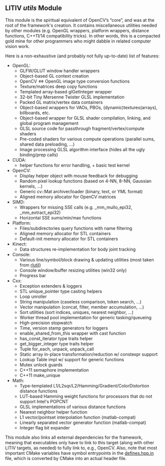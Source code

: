 LITIV *utils* Module
--------------------
This module is the spiritual equivalent of OpenCV’s “core”, and was at the root of the framework's creation. It contains miscellaneous utilities needed by other modules (e.g. OpenGL wrappers, platform wrappers, distance functions, C++11/14 compatibility tricks). In other words, this is a compacted gold mine for other programmers who might dabble in related computer vision work.

Here is a non-exhaustive (and probably not fully up-to-date) list of features:
  - OpenGL:
    - GLFW/GLUT window handler wrappers
    - Object-based GL context creation
    - OpenCV <=> OpenGL image type conversion functions
    - Texture/matrices deep copy functions
    - Templated array-based glGetInteger wrapper
    - 32-bit Tiny Mersenne Twister GLSL implementation
    - Packed GL matrix/vertex data containers
    - Object-based wrappers for VAOs, PBOs, (dynamic)textures(arrays), billboards, etc.
    - Object-based wrapper for GLSL shader compilation, linking, and global program management
    - GLSL source code for passthrough fragment/vertex/compute shaders
    - Pre-coded shaders for various compute operations (parallel sums, shared data preloading, ...)
    - Image processing GLSL algorithm interface (hides all the ugly binding/prep calls)
  - CUDA:
    - helper functions for error handling, + basic test kernel
  - OpenCV:
    - Display helper object with mouse feedback for debugging
    - Random pixel lookup functions (based on 4-NN, 8-NN, Gaussian kernels, ...)
    - Generic cv::Mat archiver/loader (binary, text, or YML format)
    - Aligned memory allocator for OpenCV matrices
  - SIMD:
    - Wrappers for missing SSE calls (e.g. _mm_mullo_epi32, _mm_extract_epi32)
    - Horizontal SSE sums/min/max functions
  - Platform:
    - Files/subdirectories query functions with name filtering
    - Aligned memory allocator for STL containers
    - Default-init memory allocator for STL containers
  - Kinect:
    - Data structures re-implementation for body joint tracking
  - Console:
    - Various line/symbol/block drawing & updating utilities (most taken from [rlutil](https://github.com/tapio/rlutil))
    - Console window/buffer resizing utilities (win32 only)
    - Progress bar
  - Cxx:
    - Exception extenders & loggers
    - STL unique_pointer type casting helpers
    - Loop unroller
    - String manipulation (caseless comparison, token search, ...)
    - Vector manipulation (concat, filter, member accumulation, ...)
    - Sort utilities (sort indices, uniques, nearest neighbor, ...)
    - Worker thread pool implementation for generic tasking/queueing
    - High-precision stopwatch
    - Time, version stamp generators for loggers
    - enable_shared_from_this wrapper with cast function
    - has_const_iterator type traits helper
    - get_bigger_integer type traits helper
    - Tuple for_each, unpack, unpack_call
    - Static array in-place transformation/reduction w/ constexpr support
    - Lookup Table impl w/ support for generic functions
    - Mutex unlock guards
    - C++11 semaphore implementation
    - C++11 make_unique
  - Math:
    - Type-templated L1/L2sqr/L2/Hamming/Gradient/ColorDistortion distance functions
    - LUT-based Hamming weight functions for processors that do not support Intel's POPCNT
    - GLSL implementations of various distance functions
    - Nearest neighbor helper function
    - L1 vector/pointset interpolation function (matlab-compat)
    - Linearly separated vector generator function (matlab-compat)
    - Integer flag bit expander


This module also links all external dependencies for the framework, meaning that executables only have to link to this target (along with other LITIV targets, as needed) to fully link to, e.g., OpenCV. Also, note that most important CMake variables have symbol entrypoints in the [defines.hpp.in](./include/litiv/utils/defines.hpp.in) file, which is converted by CMake into an actual header file.
